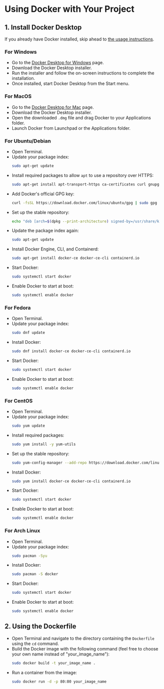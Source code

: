 # Using Docker with Your Project

## 1. Install Docker Desktop

If you already have Docker installed, skip ahead to [the usage instructions](#2-using-the-dockerfile).

### For Windows
- Go to the [Docker Desktop for Windows](https://www.docker.com/products/docker-desktop/) page.
- Download the Docker Desktop installer.
- Run the installer and follow the on-screen instructions to complete the installation.
- Once installed, start Docker Desktop from the Start menu.

### For MacOS
- Go to the [Docker Desktop for Mac](https://www.docker.com/products/docker-desktop/) page.
- Download the Docker Desktop installer.
- Open the downloaded `.dmg` file and drag Docker to your Applications folder.
- Launch Docker from Launchpad or the Applications folder.

### For Ubuntu/Debian
- Open Terminal.
- Update your package index:
  ```sh
  sudo apt-get update
  ```
- Install required packages to allow `apt` to use a repository over HTTPS:
  ```sh
  sudo apt-get install apt-transport-https ca-certificates curl gnupg lsb-release
  ```
- Add Docker's official GPG key:
  ```sh
  curl -fsSL https://download.docker.com/linux/ubuntu/gpg | sudo gpg --dearmor -o /usr/share/keyrings/docker-archive-keyring.gpg
  ```
- Set up the stable repository:
  ```sh
  echo "deb [arch=$(dpkg --print-architecture) signed-by=/usr/share/keyrings/docker-archive-keyring.gpg] https://download.docker.com/linux/ubuntu $(lsb_release -cs) stable" | sudo tee /etc/apt/sources.list.d/docker.list > /dev/null
  ```
- Update the package index again:
  ```sh
  sudo apt-get update
  ```
- Install Docker Engine, CLI, and Containerd:
  ```sh
  sudo apt-get install docker-ce docker-ce-cli containerd.io
  ```
- Start Docker:
  ```sh
  sudo systemctl start docker
  ```
- Enable Docker to start at boot:
  ```sh
  sudo systemctl enable docker
  ```

### For Fedora
- Open Terminal.
- Update your package index:
  ```sh
  sudo dnf update
  ```
- Install Docker:
  ```sh
  sudo dnf install docker-ce docker-ce-cli containerd.io
  ```
- Start Docker:
  ```sh
  sudo systemctl start docker
  ```
- Enable Docker to start at boot:
  ```sh
  sudo systemctl enable docker
  ```

### For CentOS
- Open Terminal.
- Update your package index:
  ```sh
  sudo yum update
  ```
- Install required packages:
  ```sh
  sudo yum install -y yum-utils
  ```
- Set up the stable repository:
  ```sh
  sudo yum-config-manager --add-repo https://download.docker.com/linux/centos/docker-ce.repo
  ```
- Install Docker:
  ```sh
  sudo yum install docker-ce docker-ce-cli containerd.io
  ```
- Start Docker:
  ```sh
  sudo systemctl start docker
  ```
- Enable Docker to start at boot:
  ```sh
  sudo systemctl enable docker
  ```

### For Arch Linux
- Open Terminal.
- Update your package index:
  ```sh
  sudo pacman -Syu
  ```
- Install Docker:
  ```sh
  sudo pacman -S docker
  ```
- Start Docker:
  ```sh
  sudo systemctl start docker
  ```
- Enable Docker to start at boot:
  ```sh
  sudo systemctl enable docker
  ```
  
## 2. Using the Dockerfile
- Open Terminal and navigate to the directory containing the `Dockerfile` using the `cd` command.
- Build the Docker image with the following command (feel free to choose your own name instead of "your_image_name"):
  ```sh
  sudo docker build -t your_image_name .
  ```
- Run a container from the image:
  ```sh
  sudo docker run -d -p 80:80 your_image_name
  ```